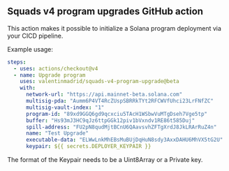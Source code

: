 ## Squads v4 program upgrades GitHub action

This action makes it possible to initialize a Solana program deployment via your CICD pipeline.

Example usage:

```yml
steps:
  - uses: actions/checkout@v4
  - name: Upgrade program
    uses: valentinmadrid/squads-v4-program-upgrade@beta
    with:
      network-url: "https://api.mainnet-beta.solana.com"
      multisig-pda: "Aumm6P4VT4RcZUspSBRRkTYt2RFCWVfUhci23LrFNfZC"
      multisig-vault-index: "1"
      program-id: "89xd9GGQ6gd9qcxciu5TAcH1WSbwVuMTgDseh7Vge5tp"
      buffer: "Hs93mJ3HC9qJz6ttpGGk12piv1bVxndv1RE86t585Duj"
      spill-address: "FU2pN8qudMjtBCnU6QAavsvhZFTgXrdJ8JkLRArRuZ4n"
      name: "Test Upgrade"
      executable-data: "ELWwLnkMhEBsMuBUjDqHuN8sdy3AxxDAHU6MhVX5tG2U"
      keypair: ${{ secrets.DEPLOYER_KEYPAIR }}
```

The format of the Keypair needs to be a Uint8Array or a Private key.
